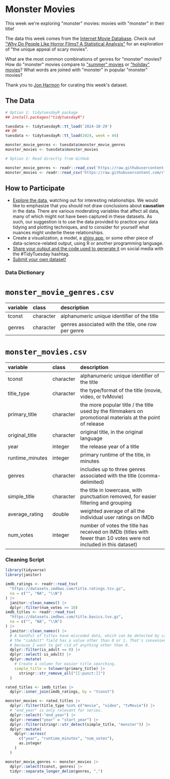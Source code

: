 # Monster Movies

This week we're exploring "monster" movies: movies with "monster" in their title!

The data this week comes from the [Internet Movie Database](https://developer.imdb.com/non-commercial-datasets/).
Check out ["Why Do People Like Horror Films? A Statistical Analysis"](https://www.statsignificant.com/p/why-do-people-like-horror-films-a) for an exploration of "the unique appeal of scary movies".

What are the most common combinations of genres for "monster" movies?
How do "monster" movies compare to ["summer" movies](https://tidytues.day/2024/2024-07-30) or ["holiday" movies](https://tidytues.day/2023/2023-12-12)?
What words are joined with "monster" in popular "monster" movies?

Thank you to [Jon Harmon](https://github.com/jonthegeek) for curating this week's dataset.

## The Data

```r
# Option 1: tidytuesdayR package 
## install.packages("tidytuesdayR")

tuesdata <- tidytuesdayR::tt_load('2024-10-29')
## OR
tuesdata <- tidytuesdayR::tt_load(2024, week = 44)

monster_movie_genres <- tuesdata$monster_movie_genres
monster_movies <- tuesdata$monster_movies

# Option 2: Read directly from GitHub

monster_movie_genres <- readr::read_csv('https://raw.githubusercontent.com/rfordatascience/tidytuesday/master/data/2024/2024-10-29/monster_movie_genres.csv')
monster_movies <- readr::read_csv('https://raw.githubusercontent.com/rfordatascience/tidytuesday/master/data/2024/2024-10-29/monster_movies.csv')
```

## How to Participate

- [Explore the data](https://r4ds.hadley.nz/), watching out for interesting relationships. We would like to emphasize that you should not draw conclusions about **causation** in the data. There are various moderating variables that affect all data, many of which might not have been captured in these datasets. As such, our suggestion is to use the data provided to practice your data tidying and plotting techniques, and to consider for yourself what nuances might underlie these relationships.
- Create a visualization, a model, a [shiny app](https://shiny.posit.co/), or some other piece of data-science-related output, using R or another programming language.
- [Share your output and the code used to generate it](../../../sharing.md) on social media with the #TidyTuesday hashtag.
- [Submit your own dataset!](../../../.github/pr_instructions.md)

### Data Dictionary

# `monster_movie_genres.csv`

|variable |class     |description                           |
|:--------|:---------|:-------------------------------------|
|tconst   |character |alphanumeric unique identifier of the title |
|genres   |character |genres associated with the title, one row per genre |

# `monster_movies.csv`

|variable        |class     |description                           |
|:---------------|:---------|:-------------------------------------|
|tconst          |character |alphanumeric unique identifier of the title |
|title_type      |character |the type/format of the title (movie, video, or tvMovie) |
|primary_title   |character |the more popular title / the title used by the filmmakers on promotional materials at the point of release |
|original_title  |character |original title, in the original language |
|year            |integer   |the release year of a title |
|runtime_minutes |integer   |primary runtime of the title, in minutes |
|genres          |character |includes up to three genres associated with the title (comma-delimited)  |
|simple_title    |character |the title in lowercase, with punctuation removed, for easier filtering and grouping |
|average_rating  |double    |weighted average of all the individual user ratings on IMDb |
|num_votes       |integer   |number of votes the title has received on IMDb (titles with fewer than 10 votes were not included in this dataset) |

### Cleaning Script

```r
library(tidyverse)
library(janitor)

imdb_ratings <- readr::read_tsv(
  "https://datasets.imdbws.com/title.ratings.tsv.gz",
  na = c("", "NA", "\\N")
) |> 
  janitor::clean_names() |> 
  dplyr::filter(num_votes >= 10)
imdb_titles <- readr::read_tsv(
  "https://datasets.imdbws.com/title.basics.tsv.gz",
  na = c("", "NA", "\\N")
) |> 
  janitor::clean_names() |> 
  # A handful of titles have miscoded data, which can be detected by cases where
  # the "isAdult" field has a value other than 0 or 1. That's convenient,
  # because I want to get rid of anything other than 0.
  dplyr::filter(is_adult == 0) |>
  dplyr::select(-is_adult) |>
  dplyr::mutate(
    # Create a column for easier title searching.
    simple_title = tolower(primary_title) |> 
      stringr::str_remove_all("[[:punct:]]")
  )

rated_titles <- imdb_titles |> 
  dplyr::inner_join(imdb_ratings, by = "tconst")

monster_movies <- rated_titles |> 
  dplyr::filter(title_type %in% c("movie", "video", "tvMovie")) |> 
  # "end_year" is only relevant for series.
  dplyr::select(-"end_year") |>
  dplyr::rename("year" = "start_year") |> 
  dplyr::filter(stringr::str_detect(simple_title, "monster")) |> 
  dplyr::mutate(
    dplyr::across(
      c("year", "runtime_minutes", "num_votes"),
      as.integer
    )
  )

monster_movie_genres <- monster_movies |> 
  dplyr::select(tconst, genres) |> 
  tidyr::separate_longer_delim(genres, ",")
```
